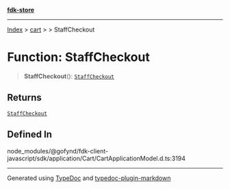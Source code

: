 [**fdk-store**](../../../README.md)
***

[Index](../../../API.md) > [cart](../../README.md) > [<internal>](../README.md) > StaffCheckout

# Function: StaffCheckout

> **StaffCheckout**(): [`StaffCheckout`](../type-aliases/type-alias.StaffCheckout.md)

## Returns

[`StaffCheckout`](../type-aliases/type-alias.StaffCheckout.md)

## Defined In

node\_modules/@gofynd/fdk-client-javascript/sdk/application/Cart/CartApplicationModel.d.ts:3194

***
Generated using [TypeDoc](https://typedoc.org/) and [typedoc-plugin-markdown](https://www.npmjs.com/package/typedoc-plugin-markdown)
